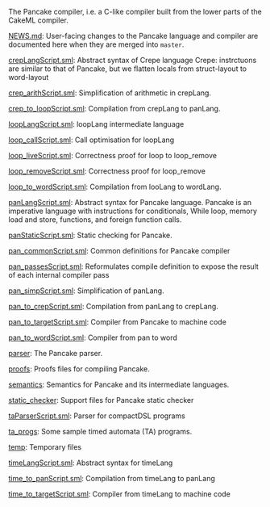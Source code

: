The Pancake compiler, i.e. a C-like compiler built from the lower
parts of the CakeML compiler.

[NEWS.md](NEWS.md):
User-facing changes to the Pancake language and compiler are
documented here when they are merged into `master`.

[crepLangScript.sml](crepLangScript.sml):
Abstract syntax of Crepe language
Crepe: instrctuons are similar to that of
Pancake, but we flatten locals from
struct-layout to word-layout

[crep_arithScript.sml](crep_arithScript.sml):
Simplification of arithmetic in crepLang.

[crep_to_loopScript.sml](crep_to_loopScript.sml):
Compilation from crepLang to panLang.

[loopLangScript.sml](loopLangScript.sml):
loopLang intermediate language

[loop_callScript.sml](loop_callScript.sml):
Call optimisation for loopLang

[loop_liveScript.sml](loop_liveScript.sml):
Correctness proof for loop to loop_remove

[loop_removeScript.sml](loop_removeScript.sml):
Correctness proof for loop_remove

[loop_to_wordScript.sml](loop_to_wordScript.sml):
Compilation from looLang to wordLang.

[panLangScript.sml](panLangScript.sml):
Abstract syntax for Pancake language.
Pancake is an imperative language with
instructions for conditionals, While loop,
memory load and store, functions,
and foreign function calls.

[panStaticScript.sml](panStaticScript.sml):
Static checking for Pancake.

[pan_commonScript.sml](pan_commonScript.sml):
Common definitions for Pancake compiler

[pan_passesScript.sml](pan_passesScript.sml):
Reformulates compile definition to expose the result of each internal
compiler pass

[pan_simpScript.sml](pan_simpScript.sml):
Simplification of panLang.

[pan_to_crepScript.sml](pan_to_crepScript.sml):
Compilation from panLang to crepLang.

[pan_to_targetScript.sml](pan_to_targetScript.sml):
Compiler from Pancake to machine code

[pan_to_wordScript.sml](pan_to_wordScript.sml):
Compiler from pan to word

[parser](parser):
The Pancake parser.

[proofs](proofs):
Proofs files for compiling Pancake.

[semantics](semantics):
Semantics for Pancake and its intermediate languages.

[static_checker](static_checker):
Support files for Pancake static checker

[taParserScript.sml](taParserScript.sml):
Parser for compactDSL programs

[ta_progs](ta_progs):
Some sample timed automata (TA) programs.

[temp](temp):
Temporary files

[timeLangScript.sml](timeLangScript.sml):
Abstract syntax for timeLang

[time_to_panScript.sml](time_to_panScript.sml):
Compilation from timeLang to panLang

[time_to_targetScript.sml](time_to_targetScript.sml):
Compiler from timeLang to machine code
